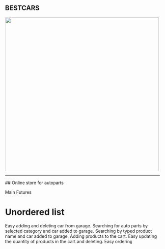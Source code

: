 ## BESTCARS



<img src="https://res.cloudinary.com/bestcar-bg/image/upload/v1637420109/Deniz%20Memduev/299-2996011_monitor-png-ipad-computer-monitors-software-jpg-computer_gwlh5v.png" width="500"  />
<hr/>
## Online store for autoparts

Main Futures

# Unordered list
   Easy adding and deleting car from garage.
   Searching for auto parts by selected category and car added to garage.
   Searching by typed product name and  car added to garage.
   Adding products to the cart.
   Easy updating the quantity of products in the cart and deleting.
   Easy ordering

